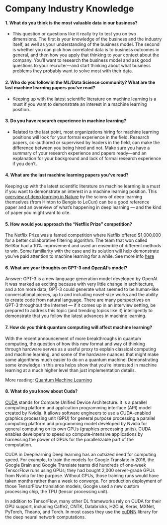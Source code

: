# Company Industry Knowledge


#### 1. What do you think is the most valuable data in our business?
- This question or questions like it really try to test you on two dimensions. The first is your knowledge of the business and the industry itself, as well as your understanding of the business model. The second is whether you can pick how correlated data is to business outcomes in general, and then how you apply that thinking to your context about the company. You’ll want to research the business model and ask good questions to your recruiter—and start thinking about what business problems they probably want to solve most with their data.

#### 2. Who do you follow in the ML/Data Science community? What are the last machine learning papers you’ve read?
 - Keeping up with the latest scientific literature on machine learning is a must if you want to demonstrate an interest in a machine learning position.

#### 3. Do you have research experience in machine learning?
 - Related to the last point, most organizations hiring for machine learning positions will look for your formal experience in the field. Research papers, co-authored or supervised by leaders in the field, can make the difference between you being hired and not. Make sure you have a summary of your research experience and papers ready—and an explanation for your background and lack of formal research experience if you don’t.

#### 4. What are the last machine learning papers you’ve read?
Keeping up with the latest scientific literature on machine learning is a must if you want to demonstrate an interest in a machine learning position. This [overview of deep learning in Nature](http://www.cs.toronto.edu/~hinton/absps/NatureDeepReview.pdf) by the scions of deep learning themselves (from Hinton to Bengio to LeCun) can be a good reference paper and an overview of what’s happening in deep learning — and the kind of paper you might want to cite.

#### 5. How would you approach the “Netflix Prize” competition?
The Netflix Prize was a famed competition where Netflix offered $1,000,000 for a better collaborative filtering algorithm. The team that won called BellKor had a 10% improvement and used an ensemble of different methods to win. Some familiarity with the case and its solution will help demonstrate you’ve paid attention to machine learning for a while. See more info [here](https://en.wikipedia.org/wiki/Netflix_Prize)

#### 6. What are your thoughts on GPT-3 and [OpenAI](https://openai.com/)’s model?
Answer: GPT-3 is a new language generation model developed by OpenAI. It was marked as exciting because with very little change in architecture, and a ton more data, GPT-3 could generate what seemed to be human-like conversational pieces, up to and including novel-size works and the ability to create code from natural language. There are many perspectives on GPT-3 throughout the Internet — if it comes up in an interview setting, be prepared to address this topic (and trending topics like it) intelligently to demonstrate that you follow the latest advances in machine learning.


#### 7. How do you think quantum computing will affect machine learning?
With the recent announcement of more breakthroughs in quantum computing, the question of how this new format and way of thinking through hardware serves as a useful proxy to explain classical computing and machine learning, and some of the hardware nuances that might make some algorithms much easier to do on a quantum machine. Demonstrating some knowledge in this area helps show that you’re interested in machine learning at a much higher level than just implementation details.

More reading: [Quantum Machine Learning](https://arxiv.org/abs/1611.09347)


#### 8. What do you know about Cuda?
[CUDA](https://en.wikipedia.org/wiki/CUDA) stands for Compute Unified Device Architecture. It is a parallel computing platform and application programming interface (API) model created by Nvidia. It allows software engineers to use a CUDA-enabled graphics processing unit (GPU) for general purpose processing
a parallel computing platform and programming model developed by Nvidia for general computing on its own GPUs (graphics processing units). CUDA enables developers to speed up compute-intensive applications by harnessing the power of GPUs for the parallelizable part of the computation.

CUDA in Deeplearning
Deep learning has an outsized need for computing speed. For example, to train the models for Google Translate in 2016, the Google Brain and Google Translate teams did hundreds of one-week TensorFlow runs using GPUs; they had bought 2,000 server-grade GPUs from Nvidia for the purpose. Without GPUs, those training runs would have taken months rather than a week to converge. For production deployment of those TensorFlow translation models, Google used a new custom processing chip, the TPU (tensor processing unit).

In addition to TensorFlow, many other DL frameworks rely on CUDA for their GPU support, including Caffe2, CNTK, Databricks, H2O.ai, Keras, MXNet, PyTorch, Theano, and Torch. In most cases they use the [cuDNN](https://developer.nvidia.com/cudnn) library for the deep neural network computations.
